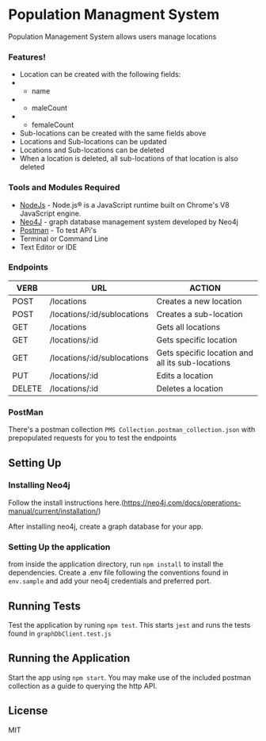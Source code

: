 # Population Managment System
Population Management System allows users manage locations

### Features!

- Location can be created with the following fields:
- - name
- - maleCount
- - femaleCount
- Sub-locations can be created with the same fields above
- Locations and Sub-locations can be updated
- Locations and Sub-locations can be deleted
- When a location is deleted, all sub-locations of that location is also deleted

### Tools and Modules Required
* [NodeJs](https://nodejs.org/en) - Node.js® is a JavaScript runtime built on Chrome's V8 JavaScript engine.
* [Neo4J](https://neo4j.com/docs/operations-manual/current/installation/) - graph database management system developed by Neo4j 
* [Postman](https://www.getpostman.com/) - To test APi's
* Terminal or Command Line
* Text Editor or IDE

### Endpoints

| VERB | URL | ACTION |
| ------ | ------ | ------ |
| POST | /locations | Creates a new location |
| POST | /locations/:id/sublocations | Creates a sub-location |
| GET | /locations | Gets all locations |
| GET | /locations/:id | Gets specific location |
| GET | /locations/:id/sublocations | Gets specific location and all its sub-locations |
| PUT | /locations/:id | Edits a location |
| DELETE | /locations/:id | Deletes a location |

### PostMan
There's a postman collection `PMS Collection.postman_collection.json` with prepopulated requests for you to test the endpoints

## Setting Up

### Installing Neo4j

Follow the install instructions here.(https://neo4j.com/docs/operations-manual/current/installation/)

After installing neo4j, create a graph database for your app.

### Setting Up the application

from inside the application directory, run `npm install` to install the dependencies. Create a .env file following the conventions found in `env.sample` and add your neo4j credentials and preferred port.

## Running Tests

Test the application by runing `npm test`. This starts `jest` and runs the tests found in `graphDbClient.test.js`

## Running the Application

Start the app using `npm start`. You may make use of the included postman collection as a guide to querying the http API.


License
----

MIT

